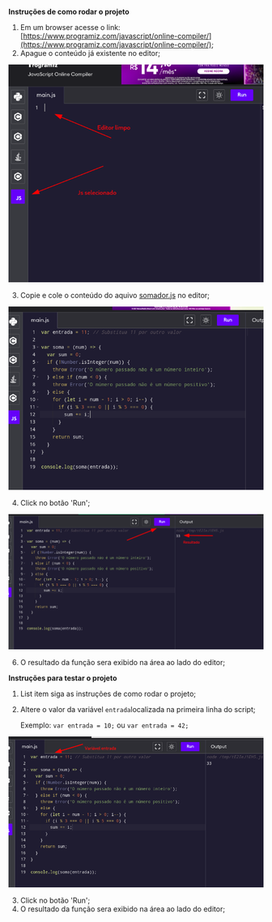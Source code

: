 **Instruções de como rodar o projeto**

 1. Em um browser acesse o link: [https://www.programiz.com/javascript/online-compiler/](https://www.programiz.com/javascript/online-compiler/);
 2. Apague o conteúdo já existente no editor;

 ![enter image description here](https://github.com/matheust3/desafio_somador/blob/master/img/1.png)
 
 3. Copie e cole o conteúdo do aquivo [somador.js](https://github.com/matheust3/desafio_somador/blob/master/somador.js) no editor;

 ![enter image description here](https://github.com/matheust3/desafio_somador/blob/master/img/2.png)
 
 4. Click no botão 'Run';
 
![enter image description here](https://github.com/matheust3/desafio_somador/blob/master/img/3.png)
 
 6. O resultado da função sera exibido na área ao lado do editor;

**Instruções para testar o projeto**

 1. List item siga as instruções de como rodar o projeto;
 2. Altere o valor da variável `entrada`localizada na primeira linha do script;
 	
     Exemplo: `var entrada = 10;` ou `var entrada = 42;`

 ![enter image description here](https://github.com/matheust3/desafio_somador/blob/master/img/4.png)
 
 3. Click no botão 'Run';
 4. O resultado da função sera exibido na área ao lado do editor;
